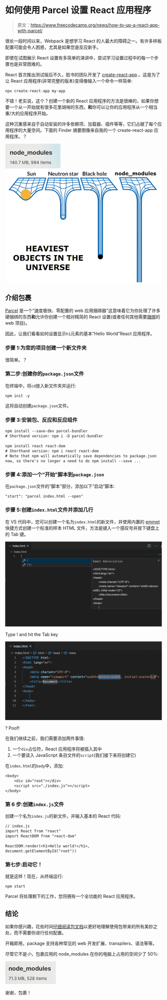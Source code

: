 # 如何使用 Parcel 设置 React 应用程序

> 原文：<https://www.freecodecamp.org/news/how-to-up-a-react-app-with-parcel/>

很长一段时间以来，Webpack 是想学习 React 的人最大的障碍之一。有许多样板配置可能会令人困惑，尤其是如果您是反应新手。

即使在试图展示 React 设置有多简单的演讲中，尝试学习设置过程中的每一个步骤也是非常困难的。

React 首次推出测试版后不久，脸书的团队开发了 [create-react-app](https://github.com/facebook/create-react-app) 。这是为了让 React 应用程序(非常完整的版本)变得像输入一个命令一样简单:

```
npx create-react-app my-app
```

不错！老实说，这个？创建一个新的 React 应用程序的方法是很棒的，如果你想要一个从一开始就有很多花里胡哨的东西，**和**你可以让你的应用程序从一个相当重/大的应用程序开始。

这种沉重感来自于自动安装的许多依赖项、加载器、插件等等，它们占据了每个应用程序的大量空间。下面的 Finder 摘要图像来自我的一个 create-react-app 应用程序。？

![node_modules](img/c1b40b388bb42befe842e853c424a112.png)![tfugj4n3l6ez](img/6d11dd926aa640de01ab3852f02082dc.png)

## 介绍包裹

[Parcel](https://parceljs.org/) 是一个“速度极快、零配置的 web 应用捆绑器”这意味着它为你处理了许多硬捆绑的东西**和**允许你创建一个相对精简的 React 设置(或者任何其他需要[捆绑](https://medium.com/madhash/understanding-the-concept-of-bundling-for-beginners-f2db1adad724)的 web 项目)。

因此，让我们看看如何设置显示`h1`元素的基本“Hello World”React 应用程序。

### 步骤 1:为您的项目创建一个新文件夹

很简单。？

### 第二步:创建你的`package.json`文件

在终端中，将`cd`放入新文件夹并运行:

```
npm init -y
```

这将自动创建`package.json`文件。

### 步骤 3:安装包、反应和反应组件

```
npm install --save-dev parcel-bundler
# Shorthand version: npm i -D parcel-bundler

npm install react react-dom
# Shorthand version: npm i react react-dom
# Note that npm will automatically save dependencies to package.json now, so there's no longer a need to do npm install --save ...
```

### 步骤 4:添加一个“开始”脚本到`package.json`

在`package.json`文件的“脚本”部分，添加以下“启动”脚本:

```
"start": "parcel index.html --open"
```

### 步骤 5:创建`index.html`文件并添加几行

在 VS 代码中，您可以创建一个名为`index.html`的新文件，并使用内置的 [emmet](https://code.visualstudio.com/docs/editor/emmet) 快捷方式创建一个标准的样本 HTML 文件，方法是键入一个感叹号并按下键盘上的 Tab 键。

![Screen-Shot-2020-07-29-at-10.17.34-AM](img/465c116aefe63792d3442cc407598928.png)

Type ! and hit the Tab key

![Screen-Shot-2020-07-29-at-10.18.10-AM](img/84c8b49299fe1055af3d1f381d4e3894.png)

? Poof!

在我们继续之前，我们需要添加两件事情:

1.  一个`div`占位符，React 应用程序将被插入其中
2.  一个要读入 JavaScript 条目文件的`script`(我们接下来将创建它)

在`index.html`的`body`中，添加:

```
<body>
    <div id="root"></div>
    <script src="./index.js"></script>
</body>
```

### 第 6 步:创建`index.js`文件

创建一个名为`index.js`的新文件，并输入基本的 React 代码:

```
// index.js
import React from "react"
import ReactDOM from "react-dom"

ReactDOM.render(<h1>Hello world!</h1>, document.getElementById("root")) 
```

### 第七步:启动它！

就是这样！现在，从终端运行:

```
npm start
```

Parcel 将处理剩下的工作，您将拥有一个全功能的 React 应用程序。

## 结论

如果你感兴趣，花些时间[仔细阅读包文档](https://parceljs.org/getting_started.html)以更好地理解使用包带来的所有美妙之处，而不需要你进行任何配置。

开箱即用，package 支持各种常见的 web 开发扩展、transpilers、语法等等。

尽管它不是*小*，包裹应用的 node_modules 在你的电脑上占用的空间少了 50%:

![Screen-Shot-2020-07-29-at-10.31.58-AM](img/8871448be997bb251f62850e5cd2b161.png)

谢谢，包裹！